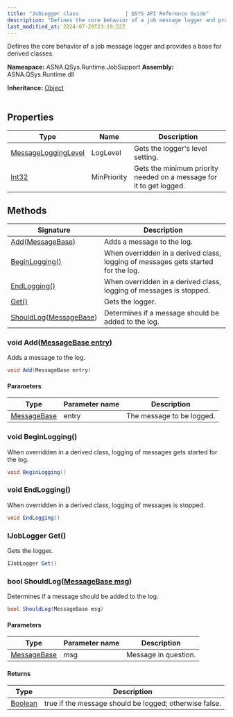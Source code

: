 ```yaml
---
title: "JobLogger class               | QSYS API Reference Guide"
description: "Defines the core behavior of a job message logger and provides a base for derived classes. "
last_modified_at: 2024-07-29T23:19:52Z
---
```


Defines the core behavior of a job message logger and provides a base for derived classes.

**Namespace:** ASNA.QSys.Runtime.JobSupport
**Assembly:** ASNA.QSys.Runtime.dll

**Inheritance:** [Object](https://docs.microsoft.com/en-us/dotnet/api/system.object)
<br>
<br>

## Properties

| Type | Name | Description
| --- | --- | --- 
| [MessageLoggingLevel](/reference/runtime/qsys-runtime-job-support/message-logging-level.html) | LogLevel | Gets the logger's level setting.  |
| [Int32](https://learn.microsoft.com/en-us/dotnet/csharp/language-reference/builtin-types/integral-numeric-types) | MinPriority | Gets the minimum priority needed on a message for it to get logged. |

## Methods

| Signature | Description |
| --- | --- |
| [Add](#void-addmessagebase-entry)([MessageBase](/reference/runtime/qsys-runtime-job-support/message-base.html)) | Adds a message to the log.
| [BeginLogging()](#void-beginlogging) | When overridden in a derived class, logging of messages gets started for the log.
| [EndLogging()](#void-endlogging) | When overridden in a derived class, logging of messages is stopped.
| [Get()](#ijoblogger-get) | Gets the logger.
| [ShouldLog](#bool-shouldlogmessagebase-msg)([MessageBase](/reference/runtime/qsys-runtime-job-support/message-base.html)) | Determines if a message should be added to the log.

### void Add([MessageBase entry](/reference/runtime/qsys-runtime-job-support/message-base.html))

Adds a message to the log.

```cs
void Add(MessageBase entry)
```

#### Parameters

| Type | Parameter name | Description
| --- | --- | ---
| [MessageBase](/reference/runtime/qsys-runtime-job-support/message-base.html) | entry | The message to be logged.

### void BeginLogging()

When overridden in a derived class, logging of messages gets started for the log.

```cs
void BeginLogging()
```

### void EndLogging()

When overridden in a derived class, logging of messages is stopped.

```cs
void EndLogging()
```

### IJobLogger Get()

Gets the logger.

```cs
IJobLogger Get()
```

### bool ShouldLog([MessageBase msg](/reference/runtime/qsys-runtime-job-support/message-base.html))

Determines if a message should be added to the log.

```cs
bool ShouldLog(MessageBase msg)
```

#### Parameters

| Type | Parameter name | Description
| --- | --- | ---
| [MessageBase](/reference/runtime/qsys-runtime-job-support/message-base.html) | msg | Message in question.

#### Returns

| Type | Description
| --- | ---
| [Boolean](https://docs.microsoft.com/en-us/dotnet/api/system.boolean) | true if the message should be logged; otherwise false.
